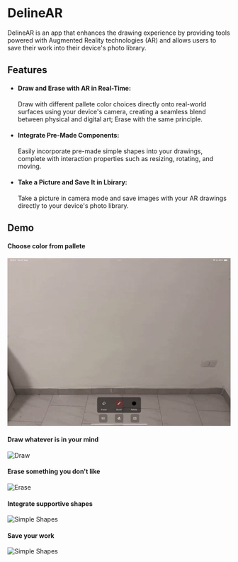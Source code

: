# DelineAR
DelineAR is an app that enhances the drawing experience by providing tools powered with Augmented Reality technologies (AR) and allows users to save their work into their device's photo library.

## Features
- #### Draw and Erase with AR in Real-Time:
  Draw with different pallete color choices directly onto real-world surfaces using your device's camera, creating a seamless blend between physical and digital art; Erase with the same principle.
- #### Integrate Pre-Made Components:
   Easily incorporate pre-made simple shapes into your drawings, complete with interaction properties such as resizing, rotating, and moving.
- #### Take a Picture and Save It in Lbirary:
  Take a picture in camera mode and save images with your AR drawings directly to your device's photo library. 

## Demo

#### Choose color from pallete
![Choose Color](Docs/ChooseColor.gif) 

#### Draw whatever is in your mind
![Draw](Docs/Draw.gif) 

#### Erase something you don't like
![Erase](Docs/Erase.gif) 

#### Integrate supportive shapes
![Simple Shapes](Docs/ShapeIntegration.gif) 

#### Save your work
![Simple Shapes](Docs/ShapeIntegration.gif)



